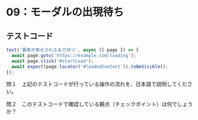 # 09：モーダルの出現待ち

## テストコード

```js
test('要素が表示されるまで待つ', async ({ page }) => {
  await page.goto('https://example.com/loading');
  await page.click('#startLoad');
  await expect(page.locator('#loadedContent')).toBeVisible();
});
```


問１　上記のテストコードが行っている操作の流れを、日本語で説明してください。

問２　このテストコードで確認している観点（チェックポイント）は何でしょうか？




